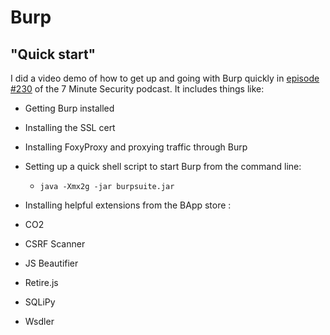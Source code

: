 # Burp

## "Quick start"
I did a video demo of how to get up and going with Burp quickly in [episode #230](https://7ms.us/7ms-230-pentesting-owasp-juice-shop-part-1/) of the 7 Minute Security podcast.  It includes things like:

* Getting Burp installed
* Installing the SSL cert
* Installing FoxyProxy and proxying traffic through Burp
* Setting up a quick shell script to start Burp from the command line: 
  * `java -Xmx2g -jar burpsuite.jar`

* Installing helpful extensions from the BApp store :

 * CO2
 * CSRF Scanner
 * JS Beautifier
 * Retire.js
 * SQLiPy
 * Wsdler